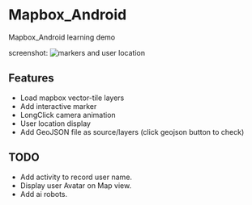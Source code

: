 # Mapbox_Android
Mapbox_Android learning demo

screenshot:
![markers and user location](https://github.com/alex2wong/Mapbox_Android/blob/master/app_marker_userlocation.png)

## Features
- Load mapbox vector-tile layers
- Add interactive marker
- LongClick camera animation
- User location display
- Add GeoJSON file as source/layers (click geojson button to check)


## TODO
- Add activity to record user name.
- Display user Avatar on Map view.
- Add ai robots.
